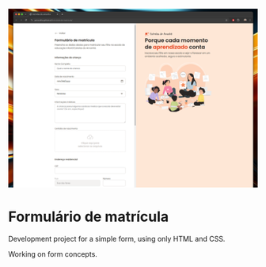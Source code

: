 ![Alt text](assets/image/Screenshot%20from%202024-09-09%2006-23-15.png)

# Formulário de matrícula

Development project for a simple form, using only HTML and CSS.

Working on form concepts.
